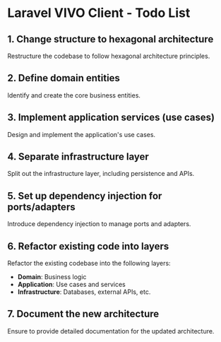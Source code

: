 # Laravel VIVO Client - Todo List

## 1. Change structure to hexagonal architecture
Restructure the codebase to follow hexagonal architecture principles.

## 2. Define domain entities
Identify and create the core business entities.

## 3. Implement application services (use cases)
Design and implement the application's use cases.

## 4. Separate infrastructure layer
Split out the infrastructure layer, including persistence and APIs.

## 5. Set up dependency injection for ports/adapters
Introduce dependency injection to manage ports and adapters.

## 6. Refactor existing code into layers
Refactor the existing codebase into the following layers:
- **Domain**: Business logic
- **Application**: Use cases and services
- **Infrastructure**: Databases, external APIs, etc.

## 7. Document the new architecture
Ensure to provide detailed documentation for the updated architecture.
